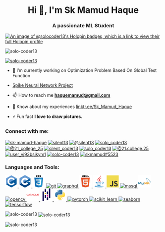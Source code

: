 
<h1 align="center">Hi 👋, I'm Sk Mamud Haque</h1>
<h3 align="center">A passionate ML Student</h3>

[![An image of @solocoder13's Holopin badges, which is a link to view their full Holopin profile](https://holopin.me/solocoder13)](https://holopin.io/@solocoder13)

<p align="left"> <img src="https://komarev.com/ghpvc/?username=solo-coder13&label=Profile%20views&color=0e75b6&style=flat" alt="solo-coder13" /> </p>

<p align="left"> <a href="https://github.com/ryo-ma/github-profile-trophy"><img src="https://github-profile-trophy.vercel.app/?username=solo-coder13" alt="solo-coder13" /></a> </p>

- 🔭 I’m currently working on Optimization Problem Based On Global Test Function 
- [Spike Neural Network Project](https://github.com/solo-coder13/Research-Internship-IIIT-Naya-Raipur)

- 📫 How to reach me **haquemamud@gmail.com**

- 📄 Know about my experiences [linktr.ee/Sk_Mamud_Haque](linktr.ee/Sk_Mamud_Haque)


- ⚡ Fun fact **I love to draw pictures.**

<h3 align="left">Connect with me:</h3>
<p align="left">
<a href="https://linkedin.com/in/sk-mamud-haque" target="blank"><img align="center" src="https://raw.githubusercontent.com/rahuldkjain/github-profile-readme-generator/master/src/images/icons/Social/linked-in-alt.svg" alt="sk-mamud-haque" height="30" width="40" /></a>
<a href="https://kaggle.com/silent13" target="blank"><img align="center" src="https://raw.githubusercontent.com/rahuldkjain/github-profile-readme-generator/master/src/images/icons/Social/kaggle.svg" alt="silent13" height="30" width="40" /></a>
<a href="https://hashnode.com/@silent13" target="blank"><img align="center" src="https://raw.githubusercontent.com/rahuldkjain/github-profile-readme-generator/master/src/images/icons/Social/hashnode.svg" alt="@silent13" height="30" width="40" /></a>
<a href="https://www.codechef.com/users/solo_coder13" target="blank"><img align="center" src="https://cdn.jsdelivr.net/npm/simple-icons@3.1.0/icons/codechef.svg" alt="solo_coder13" height="30" width="40" /></a>
<a href="https://www.hackerrank.com/@21_college_25" target="blank"><img align="center" src="https://raw.githubusercontent.com/rahuldkjain/github-profile-readme-generator/master/src/images/icons/Social/hackerrank.svg" alt="@21_college_25" height="30" width="40" /></a>
<a href="https://codeforces.com/profile/silent_coder13" target="blank"><img align="center" src="https://raw.githubusercontent.com/rahuldkjain/github-profile-readme-generator/master/src/images/icons/Social/codeforces.svg" alt="silent_coder13" height="30" width="40" /></a>
<a href="https://www.leetcode.com/solo_coder13" target="blank"><img align="center" src="https://raw.githubusercontent.com/rahuldkjain/github-profile-readme-generator/master/src/images/icons/Social/leet-code.svg" alt="solo_coder13" height="30" width="40" /></a>
<a href="https://www.hackerearth.com/@21.college.25" target="blank"><img align="center" src="https://raw.githubusercontent.com/rahuldkjain/github-profile-readme-generator/master/src/images/icons/Social/hackerearth.svg" alt="@21.college.25" height="30" width="40" /></a>
<a href="https://auth.geeksforgeeks.org/user/user_vj93bsikym1" target="blank"><img align="center" src="https://raw.githubusercontent.com/rahuldkjain/github-profile-readme-generator/master/src/images/icons/Social/geeks-for-geeks.svg" alt="user_vj93bsikym1" height="30" width="40" /></a>
<a href="https://www.topcoder.com/members/solo-coder13" target="blank"><img align="center" src="https://raw.githubusercontent.com/rahuldkjain/github-profile-readme-generator/master/src/images/icons/Social/topcoder.svg" alt="solo-coder13" height="30" width="40" /></a>
<a href="https://discord.gg/skmamud#5523" target="blank"><img align="center" src="https://raw.githubusercontent.com/rahuldkjain/github-profile-readme-generator/master/src/images/icons/Social/discord.svg" alt="skmamud#5523" height="30" width="40" /></a>
</p>

<h3 align="left">Languages and Tools:</h3>
<p align="left"> <a href="https://www.cprogramming.com/" target="_blank" rel="noreferrer"> <img src="https://raw.githubusercontent.com/devicons/devicon/master/icons/c/c-original.svg" alt="c" width="40" height="40"/> </a> <a href="https://www.w3schools.com/cpp/" target="_blank" rel="noreferrer"> <img src="https://raw.githubusercontent.com/devicons/devicon/master/icons/cplusplus/cplusplus-original.svg" alt="cplusplus" width="40" height="40"/> </a> <a href="https://www.w3schools.com/css/" target="_blank" rel="noreferrer"> <img src="https://raw.githubusercontent.com/devicons/devicon/master/icons/css3/css3-original-wordmark.svg" alt="css3" width="40" height="40"/> </a> <a href="https://git-scm.com/" target="_blank" rel="noreferrer"> <img src="https://www.vectorlogo.zone/logos/git-scm/git-scm-icon.svg" alt="git" width="40" height="40"/> </a> <a href="https://graphql.org" target="_blank" rel="noreferrer"> <img src="https://www.vectorlogo.zone/logos/graphql/graphql-icon.svg" alt="graphql" width="40" height="40"/> </a> <a href="https://www.w3.org/html/" target="_blank" rel="noreferrer"> <img src="https://raw.githubusercontent.com/devicons/devicon/master/icons/html5/html5-original-wordmark.svg" alt="html5" width="40" height="40"/> </a> <a href="https://www.java.com" target="_blank" rel="noreferrer"> <img src="https://raw.githubusercontent.com/devicons/devicon/master/icons/java/java-original.svg" alt="java" width="40" height="40"/> </a> <a href="https://developer.mozilla.org/en-US/docs/Web/JavaScript" target="_blank" rel="noreferrer"> <img src="https://raw.githubusercontent.com/devicons/devicon/master/icons/javascript/javascript-original.svg" alt="javascript" width="40" height="40"/> </a> <a href="https://www.microsoft.com/en-us/sql-server" target="_blank" rel="noreferrer"> <img src="https://www.svgrepo.com/show/303229/microsoft-sql-server-logo.svg" alt="mssql" width="40" height="40"/> </a> <a href="https://www.mysql.com/" target="_blank" rel="noreferrer"> <img src="https://raw.githubusercontent.com/devicons/devicon/master/icons/mysql/mysql-original-wordmark.svg" alt="mysql" width="40" height="40"/> </a> <a href="https://opencv.org/" target="_blank" rel="noreferrer"> <img src="https://www.vectorlogo.zone/logos/opencv/opencv-icon.svg" alt="opencv" width="40" height="40"/> </a> <a href="https://www.oracle.com/" target="_blank" rel="noreferrer"> <img src="https://raw.githubusercontent.com/devicons/devicon/master/icons/oracle/oracle-original.svg" alt="oracle" width="40" height="40"/> </a> <a href="https://pandas.pydata.org/" target="_blank" rel="noreferrer"> <img src="https://raw.githubusercontent.com/devicons/devicon/2ae2a900d2f041da66e950e4d48052658d850630/icons/pandas/pandas-original.svg" alt="pandas" width="40" height="40"/> </a> <a href="https://www.python.org" target="_blank" rel="noreferrer"> <img src="https://raw.githubusercontent.com/devicons/devicon/master/icons/python/python-original.svg" alt="python" width="40" height="40"/> </a> <a href="https://pytorch.org/" target="_blank" rel="noreferrer"> <img src="https://www.vectorlogo.zone/logos/pytorch/pytorch-icon.svg" alt="pytorch" width="40" height="40"/> </a> <a href="https://scikit-learn.org/" target="_blank" rel="noreferrer"> <img src="https://upload.wikimedia.org/wikipedia/commons/0/05/Scikit_learn_logo_small.svg" alt="scikit_learn" width="40" height="40"/> </a> <a href="https://seaborn.pydata.org/" target="_blank" rel="noreferrer"> <img src="https://seaborn.pydata.org/_images/logo-mark-lightbg.svg" alt="seaborn" width="40" height="40"/> </a> <a href="https://www.tensorflow.org" target="_blank" rel="noreferrer"> <img src="https://www.vectorlogo.zone/logos/tensorflow/tensorflow-icon.svg" alt="tensorflow" width="40" height="40"/> </a> </p>

<p><img align="left" src="https://github-readme-stats.vercel.app/api/top-langs?username=solo-coder13&show_icons=true&locale=en&layout=compact" alt="solo-coder13" /></p>

<p>&nbsp;<img align="center" src="https://github-readme-stats.vercel.app/api?username=solo-coder13&show_icons=true&locale=en" alt="solo-coder13" /></p>

<p><img align="center" src="https://github-readme-streak-stats.herokuapp.com/?user=solo-coder13&" alt="solo-coder13" /></p>
